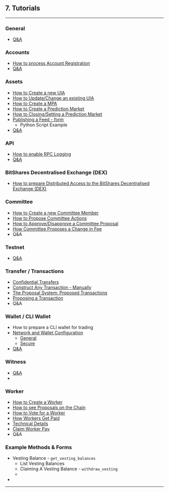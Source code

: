 ## 7. Tutorials

***
### General
- [Q&A](/developers/7_tutorials/QA.md#contents)

### Accounts 
- [How to process Account Registration](/developers/accounts/account_registration.md#account-registration)
- [Q&A](/developers/7_tutorials/QA.md#accounts)

### Assets
- [How to Create a new UIA](/developers/7_tutorials/assets_uia.md#how-to-create-a-new-uia)
- [How to Update/Change an existing UIA](/developers/7_tutorials/assets_uia.md#how-to-updatechange-an-existing-uia)
- [How to Create a MPA](/developers/7_tutorials/assets_mpa.md#how-to-create-a-mpa)
- [How to Create a Prediction Market](/developers/7_tutorials/assets_pm.md#how-to-create-a-prediction-market)
- [How to Closing/Setting a Prediction Market](/developers/7_tutorials/assets_pm.md#how-to-closingsetting-a-prediction-market
)
- [Publishing a Feed - form](/developers/7_tutorials/assets_publish_feed.md#publishing-a-feed)
   - Python Script Example
- [Q&A](/developers/7_tutorials/QA.md#assets)

### API
 - [How to enable RPC Logging](/developers/apis/api_support.md#api-support)
 - [Q&A](/developers/7_tutorials/QA.md#apis)

### BitShares Decentralised Exchange (DEX)
- [How to prepare Distributed Access to the BitShares Decentralised Exchange (DEX)](/developers/7_tutorials/dex_distributed_access.md#distributed-access-to-the-bitshares-decentralised-exchange)

### Committee
- [How to Create a new Committee Member](/developers/7_tutorials/committee_howto.md#how-to-creating-a-new-committee-member)
- [How to Propose Committee Actions](/developers/7_tutorials/committee_howto.md#how-to-propose-committee-actions)
- [How to Approve/Disapprove a Committee Proposal](/developers/7_tutorials/committee_howto.md#how-to-approvedisapprove-a-committee-proposal)
- [How Committee Proposes a Change in Fee](/developers/7_tutorials/committee_howto.md#how-committee-proposes-a-change-in-fee)
- Q&A

### Testnet
- [Q&A](/developers/7_tutorials/QA.md#testnet)


### Transfer / Transactions
- [Confidential Transfers](/developers/7_tutorials/trn_confidential_transfer.md#confidential-trandfer)
- [Construct Any Transaction - Manually](/developers/7_tutorials/trn_construct_transaction.md#construct-any-transaction---manually)
- [The Proposal System: Proposed Transactions](/developers/7_tutorials/trn_proposed_transactions.md#proposed-transactions)
- [Proposing a Transaction](/developers/7_tutorials/trn_propose_transaction.md#proposing-a-transaction)
- Q&A

### Wallet / CLI Wallet
- How to prepare a CLI wallet for trading
- [Network and Wallet Configuration](/developers/wallet/wallet_network.md#network-and-wallet-configuration)
   - [General](/developers/wallet/wallet_network.md#general-network-and-wallet-configuration)
   - [Secure](/developers/wallet/wallet_network.md#secure-network-and-wallet-configuration)
- [Q&A](/developers/7_tutorials/QA.md#wallet--cli-wallet)

### Witness
- [Q&A](/developers/7_tutorials/QA.md#witness)
- 

### Worker
- [How to Create a Worker](/developers/7_tutorials/worker_create.md#how-to-create-a-worker)
- [How to see Proposals on the Chain](/developers/7_tutorials/worker_create.md#how-to-see-proposals-on-the-chain)
- [How to Vote for a Worker](/developers/7_tutorials/worker_create.md#how-to-vote-for-a-worker)
- [How Workers Get Paid](/developers/7_tutorials/worker_create.md#how-workers-get-paid)
- [Technical Details](/developers/7_tutorials/worker_create.md#technical-details)
- [Claim Worker Pay](/developers/7_tutorials/worker_pay_claim.md#claim-worker-pay)
- Q&A


### Example Methods & Forms

- Vesting Balance -  `get_vesting_balances`
   - List Vesting Balances
   - Claiming A Vesting Balance - `withdraw_vesting`
   - 
-

***
